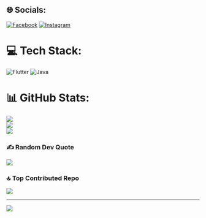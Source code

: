 
## 🌐 Socials:
[![Facebook](https://img.shields.io/badge/Facebook-%231877F2.svg?logo=Facebook&logoColor=white)](https://facebook.com/tanvir.top21) [![Instagram](https://img.shields.io/badge/Instagram-%23E4405F.svg?logo=Instagram&logoColor=white)](https://instagram.com/tanvir.ahmed_2002) 

# 💻 Tech Stack:
![Flutter](https://img.shields.io/badge/Flutter-%2302569B.svg?style=for-the-badge&logo=Flutter&logoColor=white) ![Java](https://img.shields.io/badge/java-%23ED8B00.svg?style=for-the-badge&logo=openjdk&logoColor=white)
# 📊 GitHub Stats:
![](https://github-readme-stats.vercel.app/api?username=tanvir921&theme=dark&hide_border=false&include_all_commits=false&count_private=false)<br/>
![](https://github-readme-streak-stats.herokuapp.com/?user=tanvir921&theme=dark&hide_border=false)<br/>
![](https://github-readme-stats.vercel.app/api/top-langs/?username=tanvir921&theme=dark&hide_border=false&include_all_commits=false&count_private=false&layout=compact)

### ✍️ Random Dev Quote
![](https://quotes-github-readme.vercel.app/api?type=horizontal&theme=radical)

### 🔝 Top Contributed Repo
![](https://github-contributor-stats.vercel.app/api?username=tanvir921&limit=5&theme=dark&combine_all_yearly_contributions=true)

---
[![](https://visitcount.itsvg.in/api?id=tanvir921&icon=0&color=0)](https://visitcount.itsvg.in)

<!-- Proudly created with GPRM ( https://gprm.itsvg.in ) -->
